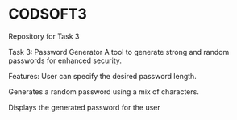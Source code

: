 # CODSOFT3
Repository for Task 3

Task 3: Password Generator
A tool to generate strong and random passwords for enhanced security.

Features:
  User can specify the desired password length.
  
  Generates a random password using a mix of characters.
  
  Displays the generated password for the user
